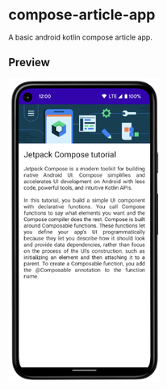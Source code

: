 # compose-article-app
A basic android kotlin compose article app.

## Preview
<img
  src="compose-article-app-screenshot.png"
  alt="app screenshot"
  style="display: inline-block; margin: 0 auto; max-width: 300px">

